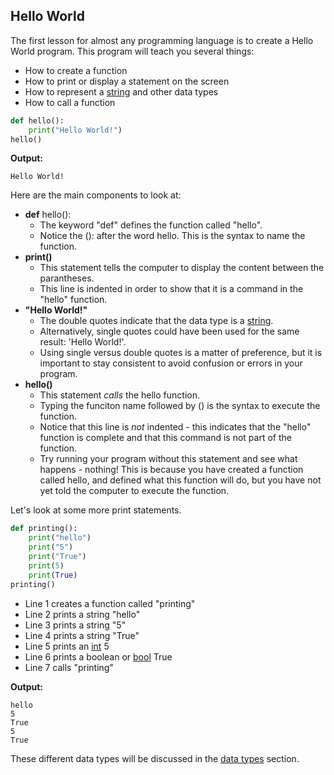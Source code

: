## Hello World

The first lesson for almost any programming language is to create a Hello World program.
This program will teach you several things:
- How to create a function
- How to print or display a statement on the screen
- How to represent a [string][string-def] and other data types
- How to call a function

```python
def hello():
    print("Hello World!")
hello()
```
**Output:**

    Hello World!

Here are the main components to look at:
- **def** hello():
    - The keyword "def" defines the function called "hello".
    - Notice the (): after the word hello. This is the syntax to name the function.
- **print()**
    - This statement tells the computer to display the content between the parantheses.
    - This line is indented in order to show that it is a command in the "hello" function.
- **"Hello World!"**
    - The double quotes indicate that the data type is a [string][string-def].
    - Alternatively, single quotes could have been used for the same result: 'Hello World!'.
    - Using single versus double quotes is a matter of preference, but it is important to stay consistent to avoid confusion or errors in your program.
- **hello()** 
    - This statement _calls_ the hello function.
    - Typing the funciton name followed by () is the syntax to execute the function.
    - Notice that this line is _not_ indented - this indicates that the "hello" function is complete and that this command is not part of the function.
    - Try running your program without this statement and see what happens - nothing! This is because you have created a function called hello, and defined what this function will do, but you have not yet told the computer to execute the function.
    

Let's look at some more print statements.

```python
def printing():
    print("hello")
    print("5")
    print("True")
    print(5)
    print(True)
printing()
```
- Line 1 creates a function called "printing"
- Line 2 prints a string "hello"
- Line 3 prints a string "5"
- Line 4 prints a string "True"
- Line 5 prints an [int][int-def] 5
- Line 6 prints a boolean or [bool][bool-def] True
- Line 7 calls "printing"

**Output:**

    hello
    5
    True
    5
    True

These different data types will be discussed in the [data types][data-types] section.

<!-- Identifiers -->
[bool-def]: https://github.com/melaniesifen/learnpython/definitions "A boolean expression evaluates to either True or False."
[data-types]: https://github.com/melaniesifen/learnpython/datatypes
[int-def]: https://github.com/melaniesifen/learnpython/definitions "An integer or whole number."
[string-def]: https://github.com/melaniesifen/learnpython/definitions "An immutable data type consisting of a sequence of characters."

